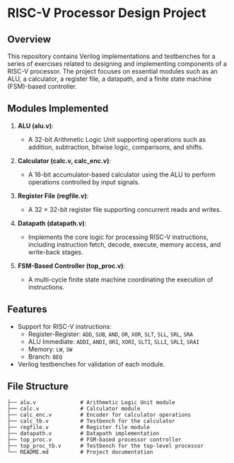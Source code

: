 # RISC-V Processor Design Project

## Overview
This repository contains Verilog implementations and testbenches for a series of exercises related to designing and implementing components of a RISC-V processor. The project focuses on essential modules such as an ALU, a calculator, a register file, a datapath, and a finite state machine (FSM)-based controller.

## Modules Implemented
1. **ALU (alu.v)**:
   - A 32-bit Arithmetic Logic Unit supporting operations such as addition, subtraction, bitwise logic, comparisons, and shifts.

2. **Calculator (calc.v, calc_enc.v)**:
   - A 16-bit accumulator-based calculator using the ALU to perform operations controlled by input signals.

3. **Register File (regfile.v)**:
   - A 32 × 32-bit register file supporting concurrent reads and writes.

4. **Datapath (datapath.v)**:
   - Implements the core logic for processing RISC-V instructions, including instruction fetch, decode, execute, memory access, and write-back stages.

5. **FSM-Based Controller (top_proc.v)**:
   - A multi-cycle finite state machine coordinating the execution of instructions.

## Features
- Support for RISC-V instructions:
  - Register-Register: `ADD`, `SUB`, `AND`, `OR`, `XOR`, `SLT`, `SLL`, `SRL`, `SRA`
  - ALU Immediate: `ADDI`, `ANDI`, `ORI`, `XORI`, `SLTI`, `SLLI`, `SRLI`, `SRAI`
  - Memory: `LW`, `SW`
  - Branch: `BEQ`
- Verilog testbenches for validation of each module.

## File Structure
```
├── alu.v              # Arithmetic Logic Unit module
├── calc.v             # Calculator module
├── calc_enc.v         # Encoder for calculator operations
├── calc_tb.v          # Testbench for the calculator
├── regfile.v          # Register file module
├── datapath.v         # Datapath implementation
├── top_proc.v         # FSM-based processor controller
├── top_proc_tb.v      # Testbench for the top-level processor
└── README.md          # Project documentation
```
